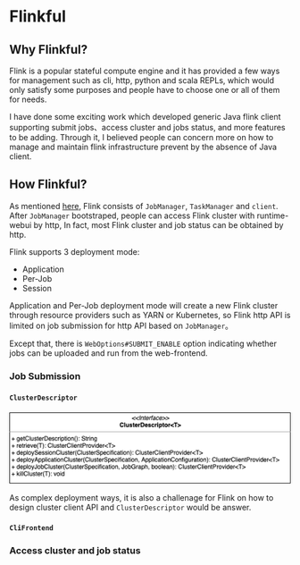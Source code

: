 # Flinkful

## Why Flinkful?

Flink is a popular stateful compute engine and it has provided a few ways for management such as cli, http, python and scala REPLs,  which would only satisfy some purposes and people have to choose one or  all of them for needs.

I have done some exciting work which developed generic Java flink client supporting submit jobs、access cluster  and jobs status, and more features to be adding. Through it, I believed people can concern more on how to manage and maintain flink infrastructure prevent by the absence of Java client.

## How Flinkful?

As mentioned [here](https://nightlies.apache.org/flink/flink-docs-release-1.14/docs/deployment/overview/), Flink consists of `JobManager`, `TaskManager` and `client`. After `JobManager` bootstraped, people can access Flink cluster with runtime-webui by http, In fact, most Flink cluster and job status can be obtained by http.

Flink supports 3 deployment mode:

* Application
* Per-Job
* Session

Application and Per-Job deployment mode will create a new Flink cluster through resource providers such as YARN or Kubernetes, so Flink http API is limited on job submission for http API based on `JobManager`。

Except that, there is `WebOptions#SUBMIT_ENABLE` option indicating whether jobs can be uploaded and run from the web-frontend.

### Job Submission

#### `ClusterDescriptor`

![image-20220412220000689](README.assets/image-20220412220000689.png)

As complex deployment ways, it is also a challenage for Flink on how to design cluster client API and `ClusterDescriptor` would be answer.



#### `CliFrontend`





### Access cluster and job status

